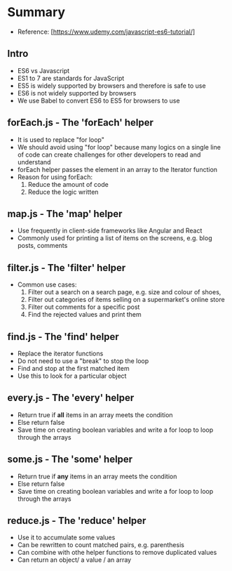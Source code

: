 # Summary
- Reference: [https://www.udemy.com/javascript-es6-tutorial/]

## Intro
- ES6 vs Javascript
- ES1 to 7 are standards for JavaScript
- ES5 is widely supported by browsers and therefore is safe to use
- ES6 is not widely supported by browsers
- We use Babel to convert ES6 to ES5 for browsers to use

## forEach.js - The 'forEach' helper
- It is used to replace "for loop"
- We should avoid using "for loop" because many logics on a single line of code can create challenges for other developers to read and understand
- forEach helper passes the element in an array to the Iterator function
- Reason for using forEach:
  1. Reduce the amount of code
  2. Reduce the logic written

## map.js - The 'map' helper
- Use frequently in client-side frameworks like Angular and React
- Commonly used for printing a list of items on the screens, e.g. blog posts, comments

## filter.js - The 'filter' helper
- Common use cases: 
  1. Filter out a search on a search page, e.g. size and colour of shoes, 
  2. Filter out categories of items selling on a supermarket's online store
  3. Filter out comments for a specific post
  4. Find the rejected values and print them

## find.js - The 'find' helper
- Replace the iterator functions
- Do not need to use a "break" to stop the loop
- Find and stop at the first matched item
- Use this to look for a particular object

## every.js - The 'every' helper
- Return true if **all** items in an array meets the condition
- Else return false
- Save time on creating boolean variables and write a for loop to loop through the arrays

## some.js - The 'some' helper
- Return true if **any** items in an array meets the condition
- Else return false
- Save time on creating boolean variables and write a for loop to loop through the arrays

## reduce.js - The 'reduce' helper
- Use it to accumulate some values
- Can be rewritten to count matched pairs, e.g. parenthesis
- Can combine with othe helper functions to remove duplicated values
- Can return an object/ a value / an array
